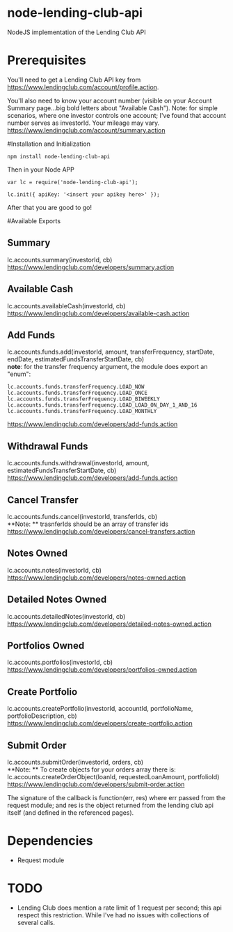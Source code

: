 # node-lending-club-api
NodeJS implementation of the Lending Club API

# Prerequisites
You'll need to get a Lending Club API key from  
https://www.lendingclub.com/account/profile.action. 

You'll also need to know your account number  (visible on your Account Summary page...big bold letters about "Available Cash").  Note: for simple scenarios, where one investor controls one account; I've found that account number serves as investorId.  Your mileage may vary.  
https://www.lendingclub.com/account/summary.action

#Installation and Initialization

````
npm install node-lending-club-api
````

Then in your Node APP

````
var lc = require('node-lending-club-api');

lc.init({ apiKey: '<insert your apikey here>' });
````

After that you are good to go!

#Available Exports

## Summary
lc.accounts.summary(investorId, cb)  
https://www.lendingclub.com/developers/summary.action

## Available Cash
lc.accounts.availableCash(investorId, cb)  
https://www.lendingclub.com/developers/available-cash.action

## Add Funds
lc.accounts.funds.add(investorId, amount, transferFrequency, startDate, endDate, estimatedFundsTransferStartDate, cb)  
**note**: for the transfer frequency argument, the module does export an "enum":
````
lc.accounts.funds.transferFrequency.LOAD_NOW
lc.accounts.funds.transferFrequency.LOAD_ONCE
lc.accounts.funds.transferFrequency.LOAD_BIWEEKLY
lc.accounts.funds.transferFrequency.LOAD_LOAD_ON_DAY_1_AND_16
lc.accounts.funds.transferFrequency.LOAD_MONTHLY
````
https://www.lendingclub.com/developers/add-funds.action

## Withdrawal Funds
lc.accounts.funds.withdrawal(investorId, amount, estimatedFundsTransferStartDate, cb)  
https://www.lendingclub.com/developers/add-funds.action

## Cancel Transfer 
lc.accounts.funds.cancel(investorId, transferIds, cb)  
**Note: ** trasnferIds should be an array of transfer ids  
https://www.lendingclub.com/developers/cancel-transfers.action

## Notes Owned
lc.accounts.notes(investorId, cb)  
https://www.lendingclub.com/developers/notes-owned.action

## Detailed Notes Owned
lc.accounts.detailedNotes(investorId, cb)  
https://www.lendingclub.com/developers/detailed-notes-owned.action

## Portfolios Owned
lc.accounts.portfolios(investorId, cb)  
https://www.lendingclub.com/developers/portfolios-owned.action

## Create Portfolio
lc.accounts.createPortfolio(investorId, accountId, portfolioName, portfolioDescription, cb)  
https://www.lendingclub.com/developers/create-portfolio.action

## Submit Order
lc.accounts.submitOrder(investorId, orders, cb)  
**Note: ** To create objects for your orders array there is: lc.accounts.createOrderObject(loanId, requestedLoanAmount, portfolioId)  
https://www.lendingclub.com/developers/submit-order.action

The signature of the callback is function(err, res) where err passed from the request module; and res is the object returned from the lending club api itself (and defined in the referenced pages).

# Dependencies

* Request module


# TODO
* Lending Club does mention a rate limit of 1 request per second; this api respect this restriction.  While I've had no issues with collections of several calls.

